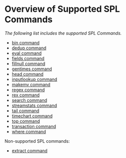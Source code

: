 # Overview of Supported SPL Commands

_The following list includes the supported SPL Commands._

- [bin command](bin-command.md)
- [dedup command](dedup-command.md)
- [eval command](eval-command.md)
- [fields command](fields-command.md)
- [fillnull command](fillnull-command.md)
- [gentimes command](gentimes-command.md)
- [head command](head-command.md)
- [inputlookup command](inputlookup-command.md)
- [makemv command](makemv-command.md)
- [regex command](regex-command.md)
- [rex command](rex-command.md)
- [search command](search-command.md)
- [streamstats command](streamstats-command.md)
- [tail command](tail-command.md)
- [timechart command](timechart-command.md)
- [top command](top-command.md)
- [transaction command](transaction-command.md)
- [where command](where-command.md)

Non-supported SPL commands:
- [extract command](extract-command.md)
